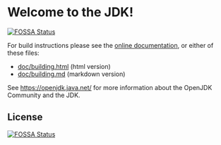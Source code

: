 # Welcome to the JDK!
[![FOSSA Status](https://app.fossa.com/api/projects/git%2Bgithub.com%2Fmartencassel%2Fjdk.svg?type=shield)](https://app.fossa.com/projects/git%2Bgithub.com%2Fmartencassel%2Fjdk?ref=badge_shield)


For build instructions please see the
[online documentation](https://openjdk.java.net/groups/build/doc/building.html),
or either of these files:

- [doc/building.html](doc/building.html) (html version)
- [doc/building.md](doc/building.md) (markdown version)

See <https://openjdk.java.net/> for more information about
the OpenJDK Community and the JDK.


## License
[![FOSSA Status](https://app.fossa.com/api/projects/git%2Bgithub.com%2Fmartencassel%2Fjdk.svg?type=large)](https://app.fossa.com/projects/git%2Bgithub.com%2Fmartencassel%2Fjdk?ref=badge_large)